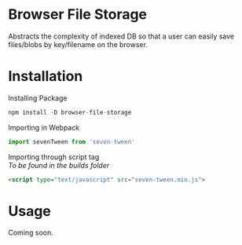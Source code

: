 # Browser File Storage
Abstracts the complexity of indexed DB so that a user can easily save files/blobs by key/filename on the browser.

# Installation
Installing Package
```javascript
npm install -D browser-file-storage
```

Importing in Webpack
```javascript
import sevenTween from 'seven-tween'
```

Importing through script tag  
*To be found in the builds folder*
```html
<script type="text/javascript" src="seven-tween.min.js"> 
```


# Usage

Coming soon.